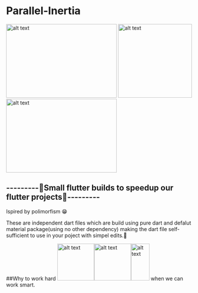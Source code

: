 # Parallel-Inertia
<img src="https://github.com/ralphcoder/Parallel-Inertia/blob/master/readme%20assets/one.gif" alt="alt text" width="300ppx" height="200px">  <img src="https://github.com/ralphcoder/Parallel-Inertia/blob/master/readme%20assets/flutter%20logo.png" alt="alt text" width="200ppx" height="200px">  <img src="https://github.com/ralphcoder/Parallel-Inertia/blob/master/readme%20assets/ezgif.com-rotate.gif" alt="alt text" width="300ppx" height="200px">
## ---------🖖Small flutter builds to speedup our flutter projects🖖---------
 Ispired by polimorfism 😁
 
 These are independent dart files which are build using pure dart and defalut material package(using no other dependency) making the dart file self-sufficient to use in your poject with simpel edits.🤘
 
 ##Why to work hard <img src="https://github.com/ralphcoder/Parallel-Inertia/blob/master/readme%20assets/grass.png" alt="alt text" width="100ppx" height="100px"><img src="https://github.com/ralphcoder/Parallel-Inertia/blob/master/readme%20assets/panda-waving.png" alt="alt text" width="100ppx" height="100px"><img src="https://github.com/ralphcoder/Parallel-Inertia/blob/master/readme%20assets/grass.png" alt="alt text" width="50ppx" height="100px"> when we can work smart.
